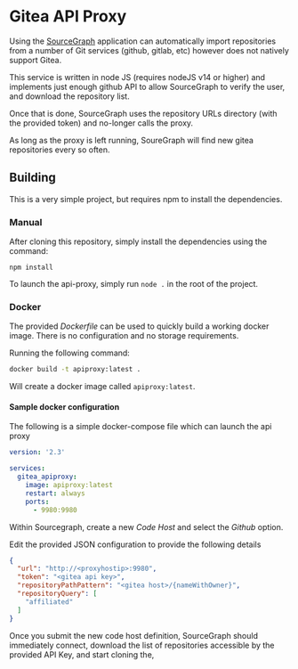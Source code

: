 


# Gitea API Proxy


Using the [SourceGraph][1] application can automatically import repositories from a number of Git services (github, gitlab, etc) however does not natively support Gitea.

This service is written in node JS (requires nodeJS v14 or higher) and implements just enough
github API to allow SourceGraph to verify the user, and download the repository list.

Once that is done, SourceGraph uses the repository URLs directory (with the provided token) and
no-longer calls the proxy.

As long as the proxy is left running, SoureGraph will find new gitea repositories every so often.


##  Building
This is a very simple project, but requires npm to install the dependencies.

### Manual

After cloning this repository, simply install the dependencies using the command:
```
npm install
```

To launch the api-proxy, simply run `node .` in the root of the project.

### Docker

The provided _Dockerfile_ can be used to quickly build a working docker image. There is no configuration and no storage requirements.

Running the following command:

```bash
docker build -t apiproxy:latest .
```

Will create a docker image called `apiproxy:latest`.

#### Sample docker configuration

The following is a simple docker-compose file which can launch the api proxy


```yaml
version: '2.3'

services:
  gitea_apiproxy:
    image: apiproxy:latest
    restart: always
    ports:
      - 9980:9980
```


Within Sourcegraph, create a new *Code Host* and select the _Github_ option.

Edit the provided JSON configuration to provide the following details

```json
{
  "url": "http://<proxyhostip>:9980",
  "token": "<gitea api key>",
  "repositoryPathPattern": "<gitea host>/{nameWithOwner}",
  "repositoryQuery": [
    "affiliated"
  ]
}

```

Once you submit the new code host definition, SourceGraph should immediately connect, download the list of repositories accessible by the provided API Key, and start cloning the,


[1]: https://github.com/sourcegraph/sourcegraph
